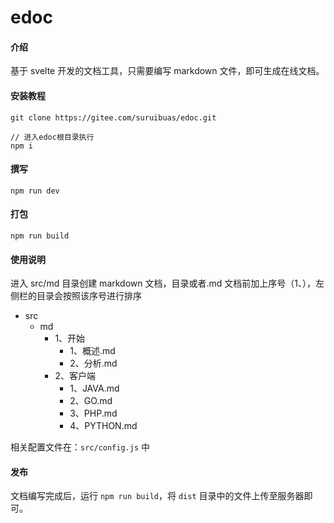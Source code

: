 # edoc

#### 介绍

基于 svelte 开发的文档工具，只需要编写 markdown 文件，即可生成在线文档。

#### 安装教程

```
git clone https://gitee.com/suruibuas/edoc.git

// 进入edoc根目录执行
npm i
```

#### 撰写

```
npm run dev
```

#### 打包

```
npm run build
```

#### 使用说明

进入 src/md 目录创建 markdown 文档，目录或者.md 文档前加上序号（1、），左侧栏的目录会按照该序号进行排序

- src
  - md
    - 1、开始
      - 1、概述.md
      - 2、分析.md
    - 2、客户端
      - 1、JAVA.md
      - 2、GO.md
      - 3、PHP.md
      - 4、PYTHON.md

相关配置文件在：`src/config.js` 中

#### 发布

文档编写完成后，运行 `npm run build`，将 `dist` 目录中的文件上传至服务器即可。